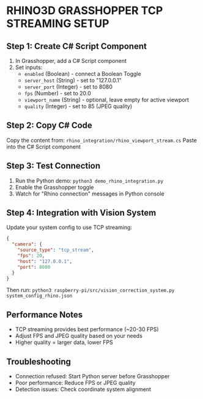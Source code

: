 
# RHINO3D GRASSHOPPER TCP STREAMING SETUP

## Step 1: Create C# Script Component
1. In Grasshopper, add a C# Script component
2. Set inputs:
   - `enabled` (Boolean) - connect a Boolean Toggle
   - `server_host` (String) - set to "127.0.0.1"
   - `server_port` (Integer) - set to 8080
   - `fps` (Number) - set to 20.0
   - `viewport_name` (String) - optional, leave empty for active viewport
   - `quality` (Integer) - set to 85 (JPEG quality)

## Step 2: Copy C# Code
Copy the content from: `rhino_integration/rhino_viewport_stream.cs`
Paste into the C# Script component

## Step 3: Test Connection
1. Run the Python demo: `python3 demo_rhino_integration.py`
2. Enable the Grasshopper toggle
3. Watch for "Rhino connection" messages in Python console

## Step 4: Integration with Vision System
Update your system config to use TCP streaming:
```json
{
  "camera": {
    "source_type": "tcp_stream",
    "fps": 20,
    "host": "127.0.0.1",
    "port": 8080
  }
}
```

Then run: `python3 raspberry-pi/src/vision_correction_system.py system_config_rhino.json`

## Performance Notes
- TCP streaming provides best performance (~20-30 FPS)
- Adjust FPS and JPEG quality based on your needs
- Higher quality = larger data, lower FPS

## Troubleshooting
- Connection refused: Start Python server before Grasshopper
- Poor performance: Reduce FPS or JPEG quality
- Detection issues: Check coordinate system alignment
